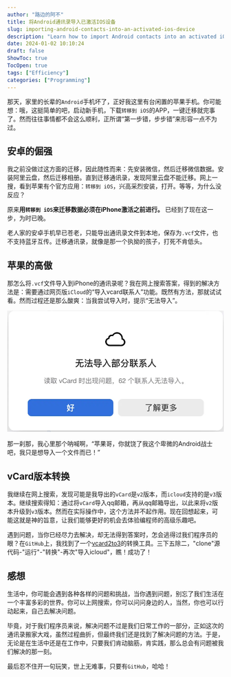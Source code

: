 ```yaml
---
author: "路边的阿不"
title: 将Android通讯录导入已激活IOS设备
slug: importing-android-contacts-into-an-activated-ios-device
description: "Learn how to import Android contacts into an activated iOS device without 'Move to iOS' app. Overcome the challenges of vCard version constraints with proven solutions."
date: 2024-01-02 10:10:24
draft: false
ShowToc: true
TocOpen: true
tags: ["Efficiency"]
categories: ["Programming"]
---
```


那天，家里的长辈的`Android`手机坏了，正好我这里有台闲置的苹果手机。你可能想：哦，这挺简单的吧，启动新手机，下载`转移到 iOS`的APP，一键迁移就完事了。然而往往事情都不会这么顺利，正所谓“第一步错，步步错”来形容一点不为过。

## 安卓的倔强

我之前没做过这方面的迁移，因此随性而来：先安装微信，然后迁移微信数据。安装阿里云盘，然后迁移相册。直到迁移通讯录，发现阿里云盘不能迁移。网上一搜，看到苹果有个官方应用：`转移到 iOS`，兴高采烈安装，打开。等等，为什么没反应？

原来**用`转移到 iOS`来迁移数据必须在iPhone激活之前进行。** 已经到了现在这一步，为时已晚。

老人家的安卓手机早已苍老，只能导出通讯录文件到本地，保存为`.vcf`文件，也不支持蓝牙互传。迁移通讯录，就像是那一个执拗的孩子，打死不肯低头。

## 苹果的高傲

那怎么将`.vcf`文件导入到iPhone的通讯录呢？我在网上搜索答案，得到的解决方法是：需要通过网页版`iCloud`的“导入vcard联系人”功能。既然有方法，那就试试看。然而过程还是那么酸爽：当我尝试导入时，提示“无法导入”。

![import vcard](imgs/posts/2024-01-02-importing-android-contacts-into-an-activated-ios-device/截屏2024-01-02%2009.39.34.webp)

那一刹那，我心里那个呐喊啊，“苹果哥，你就饶了我这个卑微的Android战士吧，我只是想导入一个文件而已！”

## vCard版本转换

我继续在网上搜索，发现可能是我导出的`vCard`是`v2`版本，而`icloud`支持的是`v3`版本。继续搜索得知：通过将`vCard`导入qq邮箱，再从qq邮箱导出，以此来将`v2`版本升级到`v3`版本。然而在实际操作中，这个方法并不起作用。现在回想起来，可能这就是神的旨意，让我们能够更好的机会去体验编程师的高级乐趣吧。

遇到问题，当你已经尽力去解决，却无法得到答案时，怎会逃得过我们程序员的眼？在`GitHub`上，我找到了一个[vcard2to3](https://github.com/jowave/vcard2to3)的转换工具。三下五除二，"clone"源代码-"运行"-"转换"-再次"导入icloud"，瞧！成功了！

## 感想

生活中，你可能会遇到各种各样的问题和挑战，当你遇到问题，别忘了我们生活在一个丰富多彩的世界。你可以上网搜索，你可以问问身边的人，当然，你也可以行动起来，自己去解决问题。

毕竟，对于我们程序员来说，解决问题不过是我们日常工作的一部分，正如这次的通讯录搬家大戏，虽然过程曲折，但最终我们还是找到了解决问题的方法。于是，无论是在生活中还是在工作中，只要我们肯动脑筋，肯实践，那么总会有问题被我们解决的那一刻。

最后忍不住开一句玩笑，世上无难事，只要有`GitHub`，哈哈！